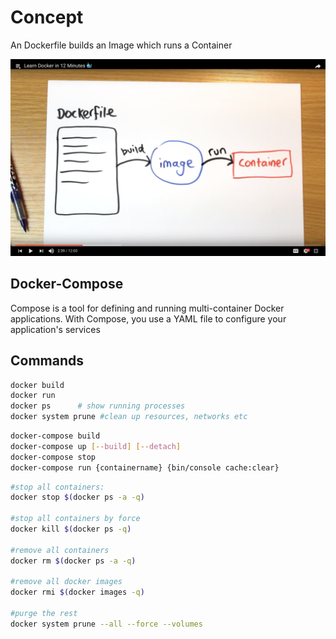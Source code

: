 # Concept

An Dockerfile builds an Image which runs a Container

![](resources/docker_concept.png)

## Docker-Compose

Compose is a tool for defining and running multi-container Docker applications. With Compose, you use a YAML file to configure your application's services

## Commands

```bash
docker build
docker run
docker ps      # show running processes
docker system prune #clean up resources, networks etc
```

```bash
docker-compose build
docker-compose up [--build] [--detach]
docker-compose stop
docker-compose run {containername} {bin/console cache:clear}
```

```bash
#stop all containers:
docker stop $(docker ps -a -q)

#stop all containers by force
docker kill $(docker ps -q)

#remove all containers
docker rm $(docker ps -a -q)

#remove all docker images
docker rmi $(docker images -q)

#purge the rest
docker system prune --all --force --volumes
```
